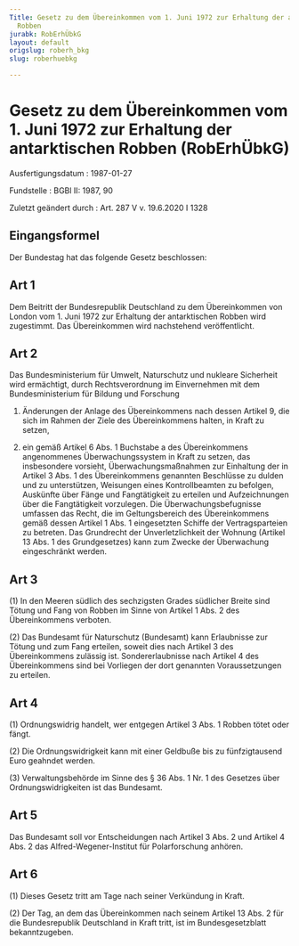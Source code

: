```yaml
---
Title: Gesetz zu dem Übereinkommen vom 1. Juni 1972 zur Erhaltung der antarktischen
  Robben
jurabk: RobErhÜbkG
layout: default
origslug: roberh_bkg
slug: roberhuebkg

---
```


# Gesetz zu dem Übereinkommen vom 1. Juni 1972 zur Erhaltung der antarktischen Robben (RobErhÜbkG)

Ausfertigungsdatum
:   1987-01-27

Fundstelle
:   BGBl II: 1987, 90

Zuletzt geändert durch
:   Art. 287 V v. 19.6.2020 I 1328


## Eingangsformel

Der Bundestag hat das folgende Gesetz beschlossen:


## Art 1

Dem Beitritt der Bundesrepublik Deutschland zu dem Übereinkommen von
London vom 1. Juni 1972 zur Erhaltung der antarktischen Robben wird
zugestimmt. Das Übereinkommen wird nachstehend veröffentlicht.


## Art 2

Das Bundesministerium für Umwelt, Naturschutz und nukleare Sicherheit
wird ermächtigt, durch Rechtsverordnung im Einvernehmen mit dem
Bundesministerium für Bildung und Forschung

1.  Änderungen der Anlage des Übereinkommens nach dessen Artikel 9, die
    sich im Rahmen der Ziele des Übereinkommens halten, in Kraft zu
    setzen,


2.  ein gemäß Artikel 6 Abs. 1 Buchstabe a des Übereinkommens angenommenes
    Überwachungssystem in Kraft zu setzen, das insbesondere vorsieht,
    Überwachungsmaßnahmen zur Einhaltung der in Artikel 3 Abs. 1 des
    Übereinkommens genannten Beschlüsse zu dulden und zu unterstützen,
    Weisungen eines Kontrollbeamten zu befolgen, Auskünfte über Fänge und
    Fangtätigkeit zu erteilen und Aufzeichnungen über die Fangtätigkeit
    vorzulegen. Die Überwachungsbefugnisse umfassen das Recht, die im
    Geltungsbereich des Übereinkommens gemäß dessen Artikel 1 Abs. 1
    eingesetzten Schiffe der Vertragsparteien zu betreten. Das Grundrecht
    der Unverletzlichkeit der Wohnung (Artikel 13 Abs. 1 des
    Grundgesetzes) kann zum Zwecke der Überwachung eingeschränkt werden.





## Art 3

(1) In den Meeren südlich des sechzigsten Grades südlicher Breite sind
Tötung und Fang von Robben im Sinne von Artikel 1 Abs. 2 des
Übereinkommens verboten.

(2) Das Bundesamt für Naturschutz (Bundesamt) kann Erlaubnisse zur
Tötung und zum Fang erteilen, soweit dies nach Artikel 3 des
Übereinkommens zulässig ist. Sondererlaubnisse nach Artikel 4 des
Übereinkommens sind bei Vorliegen der dort genannten Voraussetzungen
zu erteilen.


## Art 4

(1) Ordnungswidrig handelt, wer entgegen Artikel 3 Abs. 1 Robben tötet
oder fängt.

(2) Die Ordnungswidrigkeit kann mit einer Geldbuße bis zu
fünfzigtausend Euro geahndet werden.

(3) Verwaltungsbehörde im Sinne des § 36 Abs. 1 Nr. 1 des Gesetzes
über Ordnungswidrigkeiten ist das Bundesamt.


## Art 5

Das Bundesamt soll vor Entscheidungen nach Artikel 3 Abs. 2 und
Artikel 4 Abs. 2 das Alfred-Wegener-Institut für Polarforschung
anhören.


## Art 6

(1) Dieses Gesetz tritt am Tage nach seiner Verkündung in Kraft.

(2) Der Tag, an dem das Übereinkommen nach seinem Artikel 13 Abs. 2
für die Bundesrepublik Deutschland in Kraft tritt, ist im
Bundesgesetzblatt bekanntzugeben.

